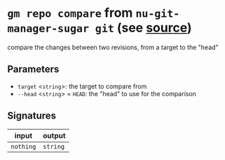 # `gm repo compare` from `nu-git-manager-sugar git` (see [source](https://github.com/amtoine/nu-git-manager/blob/main/pkgs/nu-git-manager-sugar/nu-git-manager-sugar/git/mod.nu#L31))
compare the changes between two revisions, from a target to the "head"



## Parameters
- `target` <`string`>: the target to compare from
- `--head` <`string`> = `HEAD`: the "head" to use for the comparison


## Signatures
| input     | output   |
| --------- | -------- |
| `nothing` | `string` |
